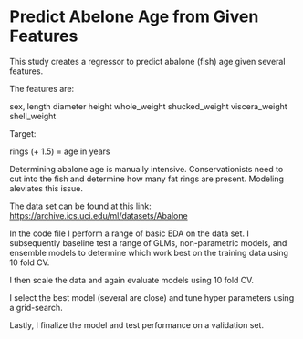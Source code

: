 # Predict Abelone Age from Given Features

This study creates a regressor to predict abalone (fish) age given several features.

The features are:

sex, 
length
diameter
height
whole_weight
shucked_weight
viscera_weight
shell_weight

Target:

rings (+ 1.5) = age in years

Determining abalone age is manually intensive.  Conservationists need to cut into the fish and determine how many fat rings are present.  Modeling aleviates this issue.

The data set can be found at this link: https://archive.ics.uci.edu/ml/datasets/Abalone

In the code file I perform a range of basic EDA on the data set.  I subsequently baseline test a range of GLMs, non-parametric models, and ensemble models to determine which work best on the training data using 10 fold CV.

I then scale the data and again evaluate models using 10 fold CV.

I select the best model (several are close) and tune hyper parameters using a grid-search.

Lastly, I finalize the model and test performance on a validation set.


